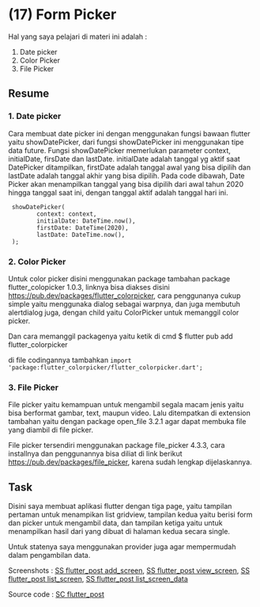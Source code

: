 # (17) Form Picker

Hal yang saya pelajari di materi ini adalah : 
1. Date picker
2. Color Picker
3. File Picker

## Resume 

### 1. Date picker
Cara membuat date picker ini dengan menggunakan fungsi bawaan flutter yaitu showDatePicker, dari fungsi showDatePicker ini menggunakan tipe data future. Fungsi showDatePicker memerlukan parameter context, initialDate, firsDate dan lastDate. initialDate adalah tanggal yg aktif saat DatePicker ditampilkan, firstDate adalah tanggal awal yang bisa dipilih dan lastDate adalah tanggal akhir yang bisa dipilih. Pada code dibawah, Date Picker akan menampilkan tanggal yang bisa dipilih dari awal tahun 2020 hingga tanggal saat ini, dengan tanggal aktif adalah tanggal hari ini.
```
 showDatePicker(
        context: context,
        initialDate: DateTime.now(),
        firstDate: DateTime(2020),
        lastDate: DateTime.now(),
 );
```
### 2. Color Picker

Untuk color picker disini menggunakan package tambahan package flutter_colopicker 1.0.3, linknya bisa diakses disini https://pub.dev/packages/flutter_colorpicker, cara penggunanya cukup simple yaitu menggunaka dialog sebagai warpnya, dan juga membutuh alertdialog juga, dengan child yaitu ColorPicker untuk memanggil color picker.

Dan cara memanggil packagenya yaitu ketik di cmd $ flutter pub add flutter_colorpicker 

di file codingannya tambahkan `import 'package:flutter_colorpicker/flutter_colorpicker.dart'; `

### 3. File Picker

File picker yaitu kemampuan untuk mengambil segala macam jenis yaitu bisa berformat gambar, text, maupun video. Lalu ditempatkan di extension tambahan yaitu dengan package open_file 3.2.1 agar dapat membuka file yang diambil di file picker.

File picker tersendiri menggunakan package file_picker 4.3.3, cara installnya dan penggunannya bisa diliat di link berikut https://pub.dev/packages/file_picker, karena sudah lengkap dijelaskannya.

## Task 

Disini saya membuat aplikasi flutter dengan tiga page, yaitu tampilan pertaman untuk menampikan list gridview, tampilan kedua yaitu berisi form dan picker untuk mengambil data, dan tampilan ketiga yaitu untuk menampilkan hasil dari yang dibuat di halaman kedua secara single.

Untuk statenya saya menggunakan provider juga agar mempermudah dalam pengambilan data.

Screenshots : [SS flutter_post add_screen](screenshots/SS%20add_post_screen.png), [SS flutter_post view_screen](screenshots/SS%20view_post_screen.png), [SS flutter_post list_screen](screenshots/SS%20list_post_screen.png), [SS flutter_post list_screen_data](screenshots/SS%20add_post_screen_data.png)

Source code : [SC flutter_post](praktikum/flutter_post/)
